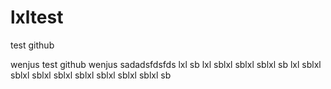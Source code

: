 # lxltest
test github

wenjus test github
wenjus sadadsfdsfds
lxl sb
lxl sblxl sblxl sblxl sb
lxl sblxl sblxl sblxl sblxl sblxl sblxl sblxl sblxl sb